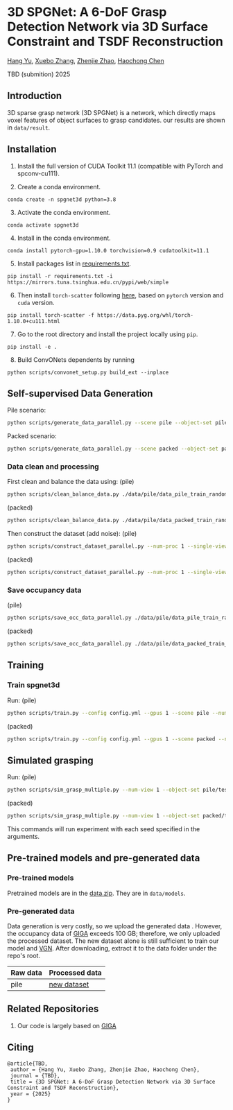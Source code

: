 # 3D SPGNet: A 6-DoF Grasp Detection Network via 3D Surface Constraint and TSDF Reconstruction

[Hang Yu](https://rh.nankai.edu.cn/info/1037/1144.htm), [Xuebo Zhang](https://rh.nankai.edu.cn/info/1016/1136.htm), [Zhenjie Zhao](https://rh.nankai.edu.cn/info/1016/1169.htm), [Haochong Chen](https://rh.nankai.edu.cn/info/1017/1193.htm)

TBD (submition) 2025

## Introduction

3D sparse grasp network (3D SPGNet) is a network, which directly maps voxel features of object surfaces to grasp candidates. our results are shown in `data/result`.

## Installation

1. Install the full version of CUDA Toolkit 11.1 (compatible with PyTorch and spconv-cu111).

2. Create a conda environment.
```
conda create -n spgnet3d python=3.8
```

3. Activate the conda environment.
```
conda activate spgnet3d
```

4. Install in the conda environment.
```
conda install pytorch-gpu=1.10.0 torchvision=0.9 cudatoolkit=11.1
```

5. Install packages list in [requirements.txt](requirements.txt).
```
pip install -r requirements.txt -i https://mirrors.tuna.tsinghua.edu.cn/pypi/web/simple
```

6. Then install `torch-scatter` following [here](https://github.com/rusty1s/pytorch_scatter), based on `pytorch` version and `cuda` version.
```
pip install torch-scatter -f https://data.pyg.org/whl/torch-1.10.0+cu111.html
```

7. Go to the root directory and install the project locally using `pip`.

```
pip install -e .
```

8. Build ConvONets dependents by running
```
python scripts/convonet_setup.py build_ext --inplace
```

## Self-supervised Data Generation

Pile scenario:

```bash
python scripts/generate_data_parallel.py --scene pile --object-set pile/train --num-grasps 16000000 --save-scene ./data/pile/data_pile_train_random_raw_16M --num-proc 1 --terminal-num 0 --grasps-per-scene 480
```

Packed scenario:
```bash
python scripts/generate_data_parallel.py --scene packed --object-set packed/train --num-grasps 4000000 --save-scene ./data/pile/data_packed_train_random_raw_4M --num-proc 1 --terminal-num 0
```

### Data clean and processing

First clean and balance the data using:
(pile)
```bash
python scripts/clean_balance_data.py ./data/pile/data_pile_train_random_raw_16M
```
(packed)
```bash
python scripts/clean_balance_data.py ./data/pile/data_packed_train_random_raw_4M
```

Then construct the dataset (add noise):
(pile)
```bash
python scripts/construct_dataset_parallel.py --num-proc 1 --single-view --add-noise dex ./data/pile/data_pile_train_random_raw_16M ./data/new_dataset/data_pile_train_random_new_16M
```
(packed)
```bash
python scripts/construct_dataset_parallel.py --num-proc 1 --single-view --add-noise dex ./data/pile/data_packed_train_random_raw_4M ./data/new_dataset/data_packed_train_random_new_4M
```

### Save occupancy data

(pile)
```bash
python scripts/save_occ_data_parallel.py ./data/pile/data_pile_train_random_raw_16M 100000 2 --num-proc 1
```
(packed)
```bash
python scripts/save_occ_data_parallel.py ./data/pile/data_packed_train_random_raw_4M/ 100000 2 --num-proc 1
```


## Training

### Train spgnet3d

Run:
(pile)
```bash
python scripts/train.py --config config.yml --gpus 1 --scene pile --num 16
```
(packed)
```bash
python scripts/train.py --config config.yml --gpus 1 --scene packed --num 4
```

## Simulated grasping

Run:
(pile)
```bash
python scripts/sim_grasp_multiple.py --num-view 1 --object-set pile/test --scene pile --num-rounds 100 --sideview --add-noise dex --force --best --model data/models/spgrasp_pile.ckpt --type spg --result-path data/result/pile.json --config config.yml
```
(packed)
```bash
python scripts/sim_grasp_multiple.py --num-view 1 --object-set packed/test --scene packed --num-rounds 100 --sideview --add-noise dex --force --best --model data/models/spgrasp_packed.ckpt --type spg --result-path data/result/packed.json --config config.yml
```

This commands will run experiment with each seed specified in the arguments.


## Pre-trained models and pre-generated data

### Pre-trained models

Pretrained models are in the [data.zip](https://huggingface.co/lalayh/3DSPGNet/resolve/main/data.zip). They are in `data/models`.

### Pre-generated data

Data generation is very costly, so we upload the generated data . However, the occupancy data of [GIGA](https://github.com/UT-Austin-RPL/GIGA) exceeds 100 GB; therefore, we only uploaded the processed dataset. The new dataset alone is still sufficient to train our model and [VGN](https://github.com/ethz-asl/vgn). After downloading, extract it to the data folder under the repo's root.

| Raw data | Processed data |
| ----------- | ----------- |
| pile | [new dataset](https://huggingface.co/lalayh/3DSPGNet/resolve/main/data.zip) |

## Related Repositories

1. Our code is largely based on [GIGA](https://github.com/UT-Austin-RPL/GIGA) 

## Citing

```
@article{TBD,
 author = {Hang Yu, Xuebo Zhang, Zhenjie Zhao, Haochong Chen},
 journal = {TBD},
 title = {3D SPGNet: A 6-DoF Grasp Detection Network via 3D Surface Constraint and TSDF Reconstruction},
 year = {2025}
}
```
